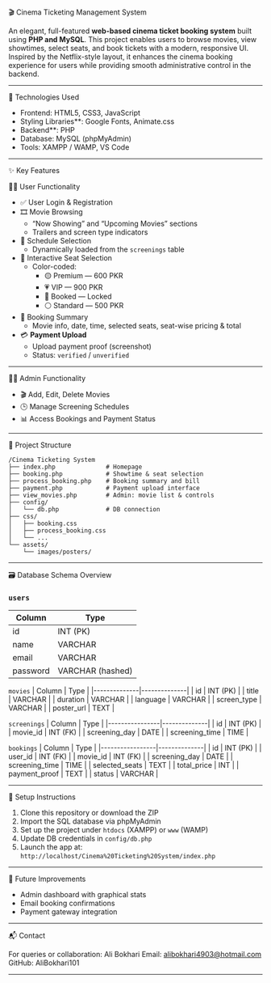 🎬 Cinema Ticketing Management System

An elegant, full-featured **web-based cinema ticket booking system** built using **PHP and MySQL**. This project enables users to browse movies, view showtimes, select seats, and book tickets with a modern, responsive UI. Inspired by the Netflix-style layout, it enhances the cinema booking experience for users while providing smooth administrative control in the backend.

---
🔧 Technologies Used

- Frontend: HTML5, CSS3, JavaScript  
- Styling Libraries**: Google Fonts, Animate.css  
- Backend**: PHP  
- Database: MySQL (phpMyAdmin)  
- Tools: XAMPP / WAMP, VS Code

---

✨ Key Features

🧑‍💼 User Functionality
- ✅ User Login & Registration
- 🎞️ Movie Browsing
  - “Now Showing” and “Upcoming Movies” sections
  - Trailers and screen type indicators
- 📅 Schedule Selection
  - Dynamically loaded from the `screenings` table
- 💺 Interactive Seat Selection
  - Color-coded:  
    - 🟡 Premium — 600 PKR  
    - 💗 VIP — 900 PKR  
    - 🔴 Booked — Locked  
    - ⚪ Standard — 500 PKR  
- 🧾 Booking Summary
  - Movie info, date, time, selected seats, seat-wise pricing & total
- 💳 **Payment Upload**
  - Upload payment proof (screenshot)
  - Status: `verified` / `unverified`

---

👨‍💻 Admin Functionality
- 🎬 Add, Edit, Delete Movies
- 🕒 Manage Screening Schedules
- 📊 Access Bookings and Payment Status

---

📁 Project Structure

```
/Cinema Ticketing System
├── index.php              # Homepage
├── booking.php            # Showtime & seat selection
├── process_booking.php    # Booking summary and bill
├── payment.php            # Payment upload interface
├── view_movies.php        # Admin: movie list & controls
├── config/
│   └── db.php             # DB connection
├── css/
│   ├── booking.css
│   ├── process_booking.css
│   └── ...
└── assets/
    └── images/posters/
```

---

🗃️ Database Schema Overview

### `users`
| Column     | Type         |
|------------|--------------|
| id         | INT (PK)     |
| name       | VARCHAR      |
| email      | VARCHAR      |
| password   | VARCHAR (hashed) |

`movies`
| Column       | Type         |
|--------------|--------------|
| id           | INT (PK)     |
| title        | VARCHAR      |
| duration     | VARCHAR      |
| language     | VARCHAR      |
| screen_type  | VARCHAR      |
| poster_url   | TEXT         |

`screenings`
| Column         | Type         |
|----------------|--------------|
| id             | INT (PK)     |
| movie_id       | INT (FK)     |
| screening_day  | DATE         |
| screening_time | TIME         |

`bookings`
| Column          | Type         |
|-----------------|--------------|
| id              | INT (PK)     |
| user_id         | INT (FK)     |
| movie_id        | INT (FK)     |
| screening_day   | DATE         |
| screening_time  | TIME         |
| selected_seats  | TEXT         |
| total_price     | INT          |
| payment_proof   | TEXT         |
| status          | VARCHAR      |

---

🧪 Setup Instructions

1. Clone this repository or download the ZIP
2. Import the SQL database via phpMyAdmin
3. Set up the project under `htdocs` (XAMPP) or `www` (WAMP)
4. Update DB credentials in `config/db.php`
5. Launch the app at:  
   `http://localhost/Cinema%20Ticketing%20System/index.php`

---

📌 Future Improvements

- Admin dashboard with graphical stats
- Email booking confirmations
- Payment gateway integration

---
📬 Contact

For queries or collaboration: Ali Bokhari
Email: alibokhari4903@hotmail.com
GitHub: AliBokhari101

---
